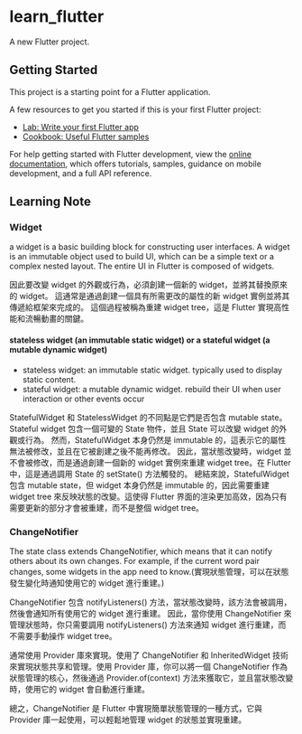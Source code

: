 # learn_flutter

A new Flutter project.

## Getting Started

This project is a starting point for a Flutter application.

A few resources to get you started if this is your first Flutter project:

- [Lab: Write your first Flutter app](https://docs.flutter.dev/get-started/codelab)
- [Cookbook: Useful Flutter samples](https://docs.flutter.dev/cookbook)

For help getting started with Flutter development, view the
[online documentation](https://docs.flutter.dev/), which offers tutorials,
samples, guidance on mobile development, and a full API reference.

## Learning Note

### Widget

a widget is a basic building block for constructing user interfaces.
A widget is an immutable object used to build UI, which can be a simple text or a complex nested layout.
The entire UI in Flutter is composed of widgets.

因此要改變 widget 的外觀或行為，必須創建一個新的 widget，並將其替換原來的 widget。
這通常是通過創建一個具有所需更改的屬性的新 widget 實例並將其傳遞給框架來完成的。
這個過程被稱為重建 widget tree，這是 Flutter 實現高性能和流暢動畫的關鍵。

#### stateless widget (an immutable static widget) or a stateful widget (a mutable dynamic widget)

- stateless widget: an immutable static widget. typically used to display static content.
- stateful widget: a mutable dynamic widget. rebuild their UI when user interaction or other events occur

StatefulWidget 和 StatelessWidget 的不同點是它們是否包含 mutable state。
Stateful widget 包含一個可變的 State 物件，並且 State 可以改變 widget 的外觀或行為。
然而，StatefulWidget 本身仍然是 immutable 的，這表示它的屬性無法被修改，並且在它被創建之後不能再修改。
因此，當狀態改變時，widget 並不會被修改，而是通過創建一個新的 widget 實例來重建 widget tree。在 Flutter 中，這是通過調用 State 的 setState() 方法觸發的。
總結來說，StatefulWidget 包含 mutable state，但 widget 本身仍然是 immutable 的，因此需要重建 widget tree 來反映狀態的改變。這使得 Flutter 界面的渲染更加高效，因為只有需要更新的部分才會被重建，而不是整個 widget tree。

### ChangeNotifier

The state class extends ChangeNotifier, which means that it can notify others about its own changes. For example, if the current word pair changes, some widgets in the app need to know.(實現狀態管理，可以在狀態發生變化時通知使用它的 widget 進行重建。)

ChangeNotifier 包含 notifyListeners() 方法，當狀態改變時，該方法會被調用，然後會通知所有使用它的 widget 進行重建。
因此，當你使用 ChangeNotifier 來管理狀態時，你只需要調用 notifyListeners() 方法來通知 widget 進行重建，而不需要手動操作 widget tree。

通常使用 Provider 庫來實現。使用了 ChangeNotifier 和 InheritedWidget 技術來實現狀態共享和管理。使用 Provider 庫，你可以將一個 ChangeNotifier 作為狀態管理的核心，然後通過 Provider.of(context) 方法來獲取它，並且當狀態改變時，使用它的 widget 會自動進行重建。

總之，ChangeNotifier 是 Flutter 中實現簡單狀態管理的一種方式，它與 Provider 庫一起使用，可以輕鬆地管理 widget 的狀態並實現重建。

###
